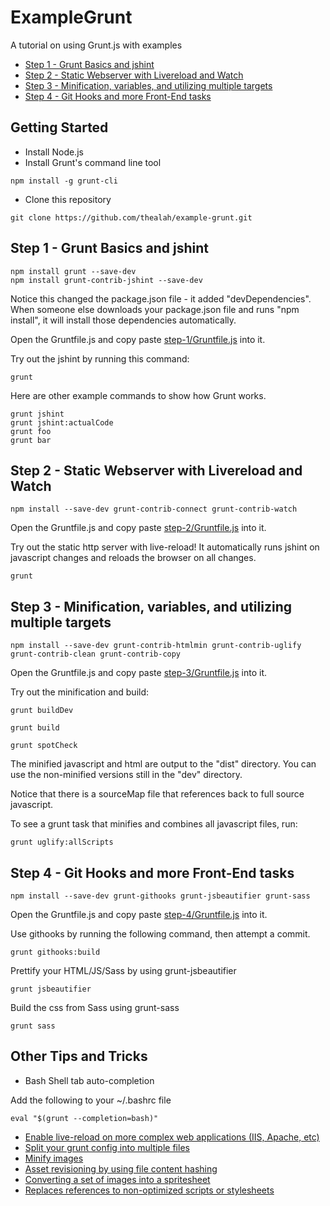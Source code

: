 # ExampleGrunt
A tutorial on using Grunt.js with examples

* [Step 1 - Grunt Basics and jshint](#Step-1)
* [Step 2 - Static Webserver with Livereload and Watch](#Step-2)
* [Step 3 - Minification, variables, and utilizing multiple targets](#Step-3)
* [Step 4 - Git Hooks and more Front-End tasks](#Step-4)

## Getting Started
* Install Node.js
* Install Grunt's command line tool
```
npm install -g grunt-cli
```

* Clone this repository
```
git clone https://github.com/thealah/example-grunt.git
```

<a name="Step-1"></a>
## Step 1 - Grunt Basics and jshint

```
npm install grunt --save-dev
npm install grunt-contrib-jshint --save-dev
```

Notice this changed the package.json file - it added "devDependencies". When someone else downloads your package.json file and runs "npm install", it will install those dependencies automatically.

Open the Gruntfile.js and copy paste [step-1/Gruntfile.js](step-1/Gruntfile.js) into it.

Try out the jshint by running this command:

```
grunt
```

Here are other example commands to show how Grunt works.
```
grunt jshint
grunt jshint:actualCode
grunt foo
grunt bar
```

<a name="Step-2"></a>
## Step 2 - Static Webserver with Livereload and Watch

```
npm install --save-dev grunt-contrib-connect grunt-contrib-watch
```

Open the Gruntfile.js and copy paste [step-2/Gruntfile.js](step-2/Gruntfile.js) into it.

Try out the static http server with live-reload! It automatically runs jshint on javascript changes and reloads the browser on all changes.

```
grunt
```

<a name="Step-3"></a>
## Step 3 - Minification, variables, and utilizing multiple targets

```
npm install --save-dev grunt-contrib-htmlmin grunt-contrib-uglify grunt-contrib-clean grunt-contrib-copy
```

Open the Gruntfile.js and copy paste [step-3/Gruntfile.js](step-3/Gruntfile.js) into it.


Try out the minification and build:
```
grunt buildDev

grunt build

grunt spotCheck
```

The minified javascript and html are output to the "dist" directory. You can use the non-minified versions still in the "dev" directory.

Notice that there is a sourceMap file that references back to full source javascript.

To see a grunt task that minifies and combines all javascript files, run:

```
grunt uglify:allScripts
```

<a name="Step-4"></a>
## Step 4 - Git Hooks and more Front-End tasks

```
npm install --save-dev grunt-githooks grunt-jsbeautifier grunt-sass
```

Open the Gruntfile.js and copy paste [step-4/Gruntfile.js](step-4/Gruntfile.js) into it.

Use githooks by running the following command, then attempt a commit.

```
grunt githooks:build
```

Prettify your HTML/JS/Sass by using grunt-jsbeautifier
```
grunt jsbeautifier
```

Build the css from Sass using grunt-sass
```
grunt sass
```

## Other Tips and Tricks

* Bash Shell tab auto-completion

Add the following to your ~/.bashrc file
```
eval "$(grunt --completion=bash)"
```

* [Enable live-reload on more complex web applications (IIS, Apache, etc)](https://github.com/gruntjs/grunt-contrib-watch#enabling-live-reload-in-your-html)
* [Split your grunt config into multiple files](https://github.com/creynders/load-grunt-configs)
* [Minify images](https://github.com/gruntjs/grunt-contrib-imagemin)
* [Asset revisioning by using file content hashing](https://github.com/yeoman/grunt-filerev)
* [Converting a set of images into a spritesheet](https://github.com/Ensighten/grunt-spritesmith)
* [Replaces references to non-optimized scripts or stylesheets](https://github.com/yeoman/grunt-usemin)